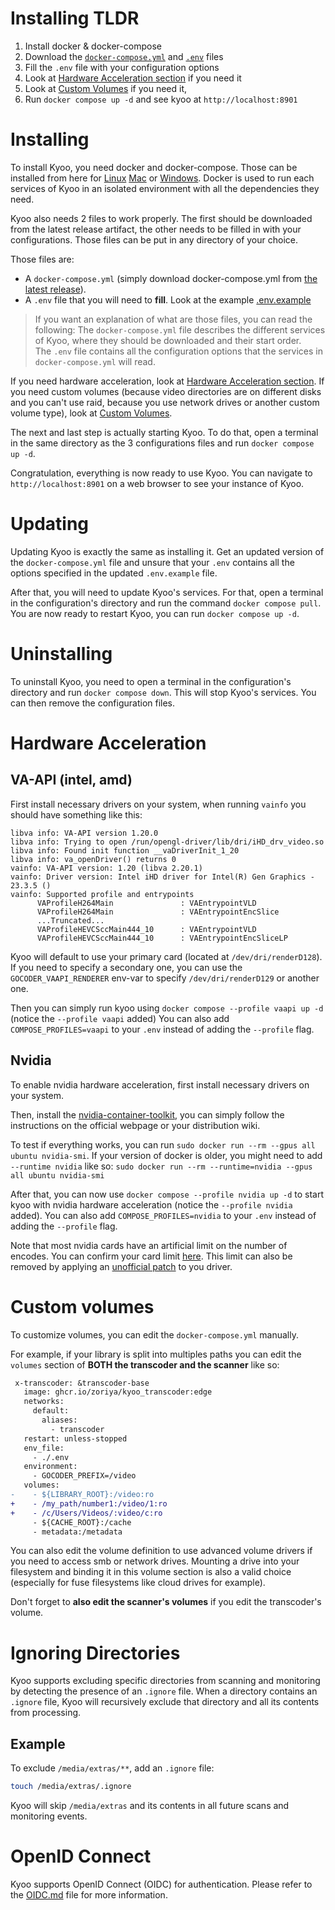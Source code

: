 # Installing TLDR

1. Install docker & docker-compose
2. Download the
   [`docker-compose.yml`](https://github.com/zoriya/kyoo/releases/latest/download/docker-compose.yml) and
   [`.env`](https://raw.githubusercontent.com/zoriya/Kyoo/master/.env.example) files
3. Fill the `.env` file with your configuration options
4. Look at [Hardware Acceleration section](#Hardware-Acceleration) if you need it
5. Look at [Custom Volumes](#Custom-Volumes) if you need it,
6. Run `docker compose up -d` and see kyoo at `http://localhost:8901`

# Installing

To install Kyoo, you need docker and docker-compose. Those can be installed from here for
[Linux](https://docs.docker.com/engine/install/)
[Mac](https://docs.docker.com/desktop/install/mac-install/)
or [Windows](https://docs.docker.com/desktop/install/windows-install/). Docker is used to run each services of Kyoo in
an isolated environment with all the dependencies they need.

Kyoo also needs 2 files to work properly. The first should be downloaded from the latest release artifact, the other needs to be filled in with your configurations.
Those files can be put in any directory of your choice.

Those files are:

- A `docker-compose.yml` (simply download docker-compose.yml from [the latest release](https://github.com/zoriya/kyoo/releases/latest/download/docker-compose.yml)).
- A `.env` file that you will need to **fill**. Look at the example [.env.example](https://raw.githubusercontent.com/zoriya/Kyoo/master/.env.example)

> If you want an explanation of what are those files, you can read the following:
> The `docker-compose.yml` file describes the different services of Kyoo, where they should be downloaded and their start order. \
> The `.env` file contains all the configuration options that the services in `docker-compose.yml` will read.

If you need hardware acceleration, look at [Hardware Acceleration section](#Hardware-Acceleration).
If you need custom volumes (because video directories are on different disks and you can't use raid, because you use network drives or another custom volume type), look at [Custom Volumes](#Custom-Volumes).

The next and last step is actually starting Kyoo. To do that, open a terminal in the same directory as the 3 configurations files
and run `docker compose up -d`.

Congratulation, everything is now ready to use Kyoo. You can navigate to `http://localhost:8901` on a web browser to see your instance of Kyoo.

# Updating

Updating Kyoo is exactly the same as installing it. Get an updated version of the `docker-compose.yml` file and
unsure that your `.env` contains all the options specified in the updated `.env.example` file.

After that, you will need to update Kyoo's services. For that, open a terminal in the configuration's directory and run
the command `docker compose pull`. You are now ready to restart Kyoo, you can run `docker compose up -d`.

# Uninstalling

To uninstall Kyoo, you need to open a terminal in the configuration's directory and run `docker compose down`. This will
stop Kyoo's services. You can then remove the configuration files.

# Hardware Acceleration

## VA-API (intel, amd)

First install necessary drivers on your system, when running `vainfo` you should have something like this:
```
libva info: VA-API version 1.20.0
libva info: Trying to open /run/opengl-driver/lib/dri/iHD_drv_video.so
libva info: Found init function __vaDriverInit_1_20
libva info: va_openDriver() returns 0
vainfo: VA-API version: 1.20 (libva 2.20.1)
vainfo: Driver version: Intel iHD driver for Intel(R) Gen Graphics - 23.3.5 ()
vainfo: Supported profile and entrypoints
      VAProfileH264Main               :	VAEntrypointVLD
      VAProfileH264Main               :	VAEntrypointEncSlice
      ...Truncated...
      VAProfileHEVCSccMain444_10      :	VAEntrypointVLD
      VAProfileHEVCSccMain444_10      :	VAEntrypointEncSliceLP
```
Kyoo will default to use your primary card (located at `/dev/dri/renderD128`). If you need to specify a secondary one, you
can use the `GOCODER_VAAPI_RENDERER` env-var to specify `/dev/dri/renderD129` or another one.

Then you can simply run kyoo using `docker compose --profile vaapi up -d` (notice the `--profile vaapi` added)
You can also add `COMPOSE_PROFILES=vaapi` to your `.env` instead of adding the `--profile` flag.

## Nvidia

To enable nvidia hardware acceleration, first install necessary drivers on your system.

Then, install the [nvidia-container-toolkit](https://docs.nvidia.com/datacenter/cloud-native/container-toolkit/latest/install-guide.html), you can simply
follow the instructions on the official webpage or your distribution wiki.

To test if everything works, you can run `sudo docker run --rm --gpus all ubuntu nvidia-smi`. If your version of docker is older,
you might need to add `--runtime nvidia` like so: `sudo docker run --rm --runtime=nvidia --gpus all ubuntu nvidia-smi`

After that, you can now use `docker compose --profile nvidia up -d` to start kyoo with nvidia hardware acceleration (notice the `--profile nvidia` added).
You can also add `COMPOSE_PROFILES=nvidia` to your `.env` instead of adding the `--profile` flag.

Note that most nvidia cards have an artificial limit on the number of encodes. You can confirm your card limit [here](https://developer.nvidia.com/video-encode-and-decode-gpu-support-matrix-new).
This limit can also be removed by applying an [unofficial patch](https://github.com/keylase/nvidia-patch) to you driver.

# Custom volumes

To customize volumes, you can edit the `docker-compose.yml` manually.

For example, if your library is split into multiples paths you can edit the `volumes` section of **BOTH the transcoder and the scanner** like so:

```patch
 x-transcoder: &transcoder-base
   image: ghcr.io/zoriya/kyoo_transcoder:edge
   networks:
     default:
       aliases:
         - transcoder
   restart: unless-stopped
   env_file:
     - ./.env
   environment:
     - GOCODER_PREFIX=/video
   volumes:
-    - ${LIBRARY_ROOT}:/video:ro
+    - /my_path/number1:/video/1:ro
+    - /c/Users/Videos/:video/c:ro
     - ${CACHE_ROOT}:/cache
     - metadata:/metadata
```
You can also edit the volume definition to use advanced volume drivers if you need to access smb or network drives. Mounting a drive into your filesystem and binding it in this volume section is also a valid choice (especially for fuse filesystems like cloud drives for example).

Don't forget to **also edit the scanner's volumes** if you edit the transcoder's volume.

# Ignoring Directories
Kyoo supports excluding specific directories from scanning and monitoring by detecting the presence of an `.ignore` file. When a directory contains an `.ignore` file, Kyoo will recursively exclude that directory and all its contents from processing.

## Example
To exclude `/media/extras/**`, add an `.ignore` file:

```bash
touch /media/extras/.ignore
```
Kyoo will skip `/media/extras` and its contents in all future scans and monitoring events.

# OpenID Connect

Kyoo supports OpenID Connect (OIDC) for authentication. Please refer to the [OIDC.md](OIDC.md) file for more information.
